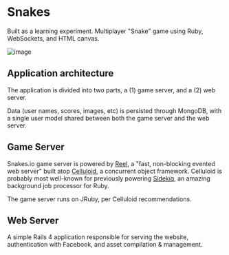 Snakes
==========

Built as a learning experiment.  Multiplayer "Snake" game using Ruby, WebSockets, and HTML canvas.

![image](https://f.cloud.github.com/assets/2391584/2122393/8ffed8a0-920d-11e3-99e1-1c758e6ff5f1.png)


## Application architecture

The application is divided into two parts, a (1) game server, and a (2) web server.

Data (user names, scores, images, etc) is persisted through MongoDB, with a single user model shared between both the game server and the web server.


## Game Server
Snakes.io game server is powered by [Reel](https://github.com/celluloid/reel), a "fast, non-blocking evented web server" built atop [Celluloid](https://github.com/celluloid/celluloid), a concurrent object framework.  Celluloid is probably most well-known for previously powering [Sidekiq](https://github.com/mperham/sidekiq), an amazing background job processor for Ruby.

The game server runs on JRuby, per Celluloid recommendations.

## Web Server
A simple Rails 4 application responsible for serving the website, authentication with Facebook, and asset compilation & management.
